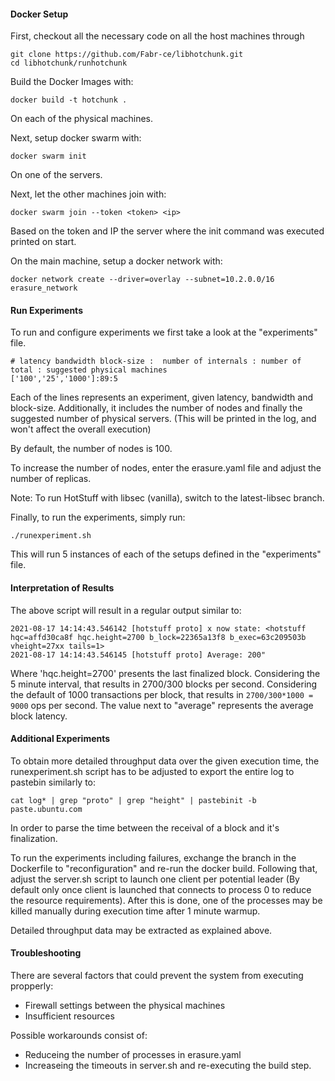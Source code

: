 #### Docker Setup

First, checkout all the necessary code on all the host machines through

```
git clone https://github.com/Fabr-ce/libhotchunk.git
cd libhotchunk/runhotchunk
```

Build the Docker Images with:

```
docker build -t hotchunk .
```

On each of the physical machines.

Next, setup docker swarm with:

```
docker swarm init
```

On one of the servers.

Next, let the other machines join with:

```
docker swarm join --token <token> <ip>
```

Based on the token and IP the server where the init command was executed printed on start.

On the main machine, setup a docker network with:

```
docker network create --driver=overlay --subnet=10.2.0.0/16 erasure_network
```

#### Run Experiments

To run and configure experiments we first take a look at the "experiments" file.

```
# latency bandwidth block-size :  number of internals : number of total : suggested physical machines
['100','25','1000']:89:5
```

Each of the lines represents an experiment, given latency, bandwidth and block-size.
Additionally, it includes the number of nodes and finally the suggested number of physical servers.
(This will be printed in the log, and won't affect the overall execution)

By default, the number of nodes is 100.

To increase the number of nodes, enter the erasure.yaml file and adjust the number of replicas.

Note: To run HotStuff with libsec (vanilla), switch to the latest-libsec branch.

Finally, to run the experiments, simply run:

```
./runexperiment.sh
```

This will run 5 instances of each of the setups defined in the "experiments" file.

#### Interpretation of Results

The above script will result in a regular output similar to:

```
2021-08-17 14:14:43.546142 [hotstuff proto] x now state: <hotstuff hqc=affd30ca8f hqc.height=2700 b_lock=22365a13f8 b_exec=63c209503b vheight=27xx tails=1>
2021-08-17 14:14:43.546145 [hotstuff proto] Average: 200"
```

Where 'hqc.height=2700' presents the last finalized block. Considering the 5 minute interval, that results in 2700/300 blocks per second.
Considering the default of 1000 transactions per block, that results in `2700/300*1000 = 9000` ops per second.
The value next to "average" represents the average block latency.

#### Additional Experiments

To obtain more detailed throughput data over the given execution time, the runexperiment.sh script has to be adjusted to export the entire log to pastebin similarly to:

```
cat log* | grep "proto" | grep "height" | pastebinit -b paste.ubuntu.com
```

In order to parse the time between the receival of a block and it's finalization.

To run the experiments including failures, exchange the branch in the Dockerfile to "reconfiguration" and re-run the docker build. Following that, adjust the server.sh script to launch one client per potential leader (By default only once client is launched that connects to process 0 to reduce the resource requirements). After this is done, one of the processes may be killed manually during execution time after 1 minute warmup.

Detailed throughput data may be extracted as explained above.

#### Troubleshooting

There are several factors that could prevent the system from executing propperly:

-   Firewall settings between the physical machines
-   Insufficient resources

Possible workarounds consist of:

-   Reduceing the number of processes in erasure.yaml
-   Increaseing the timeouts in server.sh and re-executing the build step.
